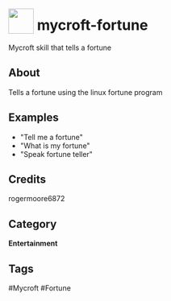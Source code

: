 # <img src="https://raw.githack.com/FortAwesome/Font-Awesome/master/svgs/solid/handsparkles.svg" card_color="#22A7F0" width="50" height="50" style="vertical-align:bottom"/> mycroft-fortune
Mycroft skill that tells a fortune

## About
Tells a fortune using the linux fortune program

## Examples
* "Tell me a fortune"
* "What is my fortune"
* "Speak fortune teller"

## Credits
rogermoore6872

## Category
**Entertainment**

## Tags
#Mycroft
#Fortune

